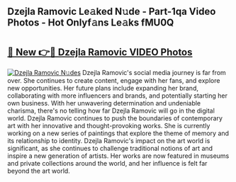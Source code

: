 ## Dzejla Ramovic Le𝚊ked N𝚞de - Part-1qa Video Photos - Hot Onlyf𝚊ns Le𝚊ks fMU0Q

# <h2><a href="http://ab71251.deff.icu/?id=Dzejla+Ramovic">🔗 New 👉🔴 Dzejla Ramovic VIDEO Photos</a></h2>

[![Dzejla Ramovic N𝚞des](https://i.imgur.com/rIISA9y.gif)](http://ab71251.deff.icu/?id=Dzejla+Ramovic)
Dzejla Ramovic's social media journey is far from over. She continues to create content, engage with her fans, and explore new opportunities. Her future plans include expanding her brand, collaborating with more influencers and brands, and potentially starting her own business. With her unwavering determination and undeniable charisma, there's no telling how far Dzejla Ramovic will go in the digital world. Dzejla Ramovic continues to push the boundaries of contemporary art with her innovative and thought-provoking works. She is currently working on a new series of paintings that explore the theme of memory and its relationship to identity. Dzejla Ramovic's impact on the art world is significant, as she continues to challenge traditional notions of art and inspire a new generation of artists. Her works are now featured in museums and private collections around the world, and her influence is felt far beyond the art world.
